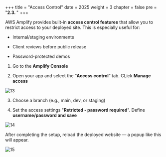 +++
title = "Access Control"
date = 2025
weight = 3
chapter = false
pre = "<b>2.3. </b>"
+++

AWS Amplify provides built-in **access control features** that allow you to restrict access to your deployed site. This is especially useful for:

* Internal/staging environments

* Client reviews before public release

* Password-protected demos

1. Go to the **Amplify Console**

2. Open your app and select the “**Access control**” tab. CLick **Manage access**

![13](../../images/1/13.png)

3. Choose a branch (e.g., main, dev, or staging)

4. Set the access settings "**Retricted - password required**". Define **username/password and save**

![14](../../images/1/14.png)

After completing the setup, reload the deployed website — a popup like this will appear.

![15](../../images/1/15.png)